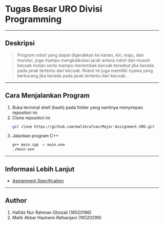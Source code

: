 # Tugas Besar URO Divisi Programming
---
## Deskripsi
> Program robot yang dapat digerakkan ke kanan, kiri, maju, dan mundur, juga mampu mengkalkulasi jarak antara robot dan musuh kecoak mutan serta mampu menembak kecoak tersebut jika berada pada jarak tertentu dari kecoak. Robot ini juga memiliki nyawa yang berkurang jika berada pada jarak tertentu dari kecoak.
---
## Cara Menjalankan Program
1. Buka terminal shell (bash) pada folder yang nantinya menyimpan repositori ini 
2. Clone repositori ini
    ```sh
    git clone https://github.com/malikrafsan/Major-Assignment-URO.git
    ```
3. Jalankan program C++
    ```sh
    g++ main.cpp -o main.exe
    ./main.exe
    ```
---
## Informasi Lebih Lanjut
- [Assignment Specification](Specification\TUGAS_BESAR_PROGRAMMING.pdf)
---
## Author	
1. Hafidz Nur Rahman Ghozali		(16520186)
2. Malik Akbar Hashemi Rafsanjani	(16520299)